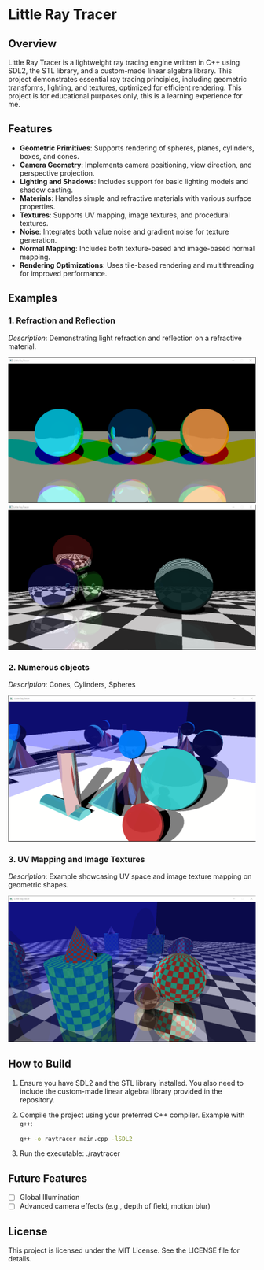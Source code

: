 # Little Ray Tracer

## Overview
Little Ray Tracer is a lightweight ray tracing engine written in C++ using SDL2, the STL library, and a custom-made linear algebra library. This project demonstrates essential ray tracing principles, including geometric transforms, lighting, and textures, optimized for efficient rendering.
This project is for educational purposes only, this is a learning experience for me. 

## Features
- **Geometric Primitives**: Supports rendering of spheres, planes, cylinders, boxes, and cones.
- **Camera Geometry**: Implements camera positioning, view direction, and perspective projection.
- **Lighting and Shadows**: Includes support for basic lighting models and shadow casting.
- **Materials**: Handles simple and refractive materials with various surface properties.
- **Textures**: Supports UV mapping, image textures, and procedural textures.
- **Noise**: Integrates both value noise and gradient noise for texture generation.
- **Normal Mapping**: Includes both texture-based and image-based normal mapping.
- **Rendering Optimizations**: Uses tile-based rendering and multithreading for improved performance.

## Examples
### 1. Refraction and Reflection
_Description_: Demonstrating light refraction and reflection on a refractive material.

![Refraction Example](https://github.com/sjpjoshi/Little-Ray-Tracer/blob/main/example1.png)
![Reflection Example](https://github.com/sjpjoshi/Little-Ray-Tracer/blob/main/Example4.png)

### 2. Numerous objects
_Description_: Cones, Cylinders, Spheres

![Refraction Example](https://github.com/sjpjoshi/Little-Ray-Tracer/blob/main/Example2.png)

### 3. UV Mapping and Image Textures
_Description_: Example showcasing UV space and image texture mapping on geometric shapes.

![UV Mapping Example](https://github.com/sjpjoshi/Little-Ray-Tracer/blob/main/Example3.png)

## How to Build

1. Ensure you have SDL2 and the STL library installed. You also need to include the custom-made linear algebra library provided in the repository.

2. Compile the project using your preferred C++ compiler. Example with `g++`:
   ```bash
   g++ -o raytracer main.cpp -lSDL2

3. Run the executable:
./raytracer

## Future Features
- [ ] Global Illumination
- [ ] Advanced camera effects (e.g., depth of field, motion blur)

## License
This project is licensed under the MIT License. See the LICENSE file for details.
